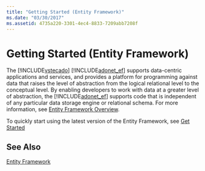 ```yaml
---
title: "Getting Started (Entity Framework)"
ms.date: "03/30/2017"
ms.assetid: 4735a220-3301-4ec4-8833-7209abb7208f
---
```

# Getting Started (Entity Framework)
The [!INCLUDE[vstecado](../../../../../includes/vstecado-md.md)] [!INCLUDE[adonet_ef](../../../../../includes/adonet-ef-md.md)] supports data-centric applications and services, and provides a platform for programming against data that raises the level of abstraction from the logical relational level to the conceptual level. By enabling developers to work with data at a greater level of abstraction, the [!INCLUDE[adonet_ef](../../../../../includes/adonet-ef-md.md)] supports code that is independent of any particular data storage engine or relational schema. For more information, see [Entity Framework Overview](../../../../../docs/framework/data/adonet/ef/overview.md).  
  
 To quickly start using the latest version of the Entity Framework, see [Get Started](http://go.microsoft.com/fwlink/?LinkId=235280)  
  
## See Also  
 [Entity Framework](http://go.microsoft.com/fwlink/?LinkID=234900&clcid=0x409)
